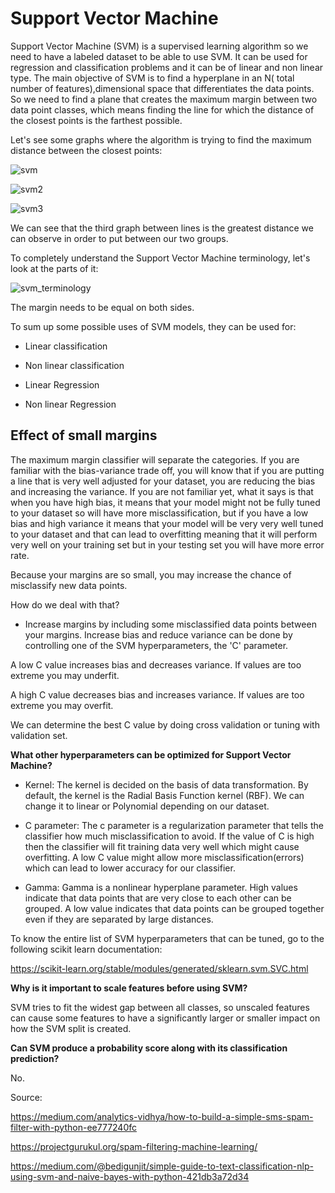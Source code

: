 # Support Vector Machine

Support Vector Machine (SVM) is a supervised learning algorithm so we need to have a labeled dataset to be able to use SVM. It can be used for regression and classification problems and it can be of linear and non linear type. The main objective of SVM is to find a hyperplane in an N( total number of features),dimensional space that differentiates the data points. So we need to find a plane that creates the maximum margin between two data point classes, which means finding the line for which the distance of the closest points is the farthest possible.

Let's see some graphs where the algorithm is trying to find the maximum distance between the closest points:

![svm](https://github.com/4GeeksAcademy/machine-learning-content/blob/master/assets/svm.jpg?raw=true)


![svm2](https://github.com/4GeeksAcademy/machine-learning-content/blob/master/assets/svm2.jpg?raw=true)

![svm3](https://github.com/4GeeksAcademy/machine-learning-content/blob/master/assets/svm3.jpg?raw=true)

We can see that the third graph between lines is the greatest distance we can observe in order to put between our two groups.

To completely understand the Support Vector Machine terminology, let's look at the parts of it:

![svm_terminology](https://github.com/4GeeksAcademy/machine-learning-content/blob/master/assets/svm_terminology.jpg?raw=true)

The margin needs to be equal on both sides. 

To sum up some possible uses of SVM models, they can be used for:

- Linear classification

- Non linear classification

- Linear Regression

- Non linear Regression

## Effect of small margins

The maximum margin classifier will separate the categories. If you are familiar with the bias-variance trade off, you will know that if you are putting a line that is very well adjusted for your dataset, you are reducing the bias and increasing the variance. If you are not familiar yet, what it says is that when you have high bias, it means that your model might not be fully tuned to your dataset so will have more misclassification, but if you have a low bias and high variance it means that your model will be very very well tuned to your dataset and that can lead to overfitting meaning that it will perform very well on your training set but in your testing set you will have more error rate.

Because your margins are so small, you may increase the chance of misclassify new data points.

How do we deal with that?

- Increase margins by including some misclassified data points between your margins. Increase bias and reduce variance can be done by controlling one of the SVM hyperparameters, the 'C' parameter.

A low C value increases bias and decreases variance. If values are too extreme you may underfit.

A high C value decreases bias and increases variance. If values are too extreme you may overfit.

We can determine the best C value by doing cross validation or tuning with validation set.

**What other hyperparameters can be optimized for Support Vector Machine?**

- Kernel: The kernel is decided on the basis of data transformation. By default, the kernel is the Radial Basis Function kernel (RBF). We can change it to linear or Polynomial depending on our dataset.

- C parameter: The c parameter is a regularization parameter that tells the classifier how much misclassification to avoid. If the value of C is high then the classifier will fit training data very well which might cause overfitting. A low C value might allow more misclassification(errors) which can lead to lower accuracy for our classifier.

- Gamma: Gamma is a nonlinear hyperplane parameter. High values indicate that data points that are very close to each other can be grouped. A low value indicates that data points can be grouped together even if they are separated by large distances.

To know the entire list of SVM hyperparameters that can be tuned, go to the following scikit learn documentation: 

https://scikit-learn.org/stable/modules/generated/sklearn.svm.SVC.html

**Why is it important to scale features before using SVM?**

SVM tries to fit the widest gap between all classes, so unscaled features can cause some features to have a significantly larger or smaller impact on how the SVM split is created.

**Can SVM produce a probability score along with its classification prediction?**

No.


Source:

https://medium.com/analytics-vidhya/how-to-build-a-simple-sms-spam-filter-with-python-ee777240fc

https://projectgurukul.org/spam-filtering-machine-learning/

https://medium.com/@bedigunjit/simple-guide-to-text-classification-nlp-using-svm-and-naive-bayes-with-python-421db3a72d34

